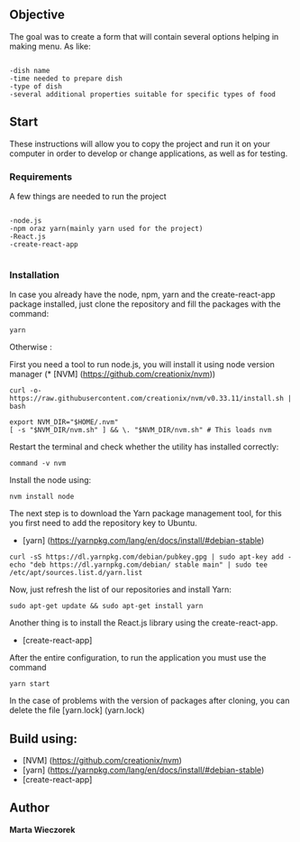 ## Objective
The goal was to create a form that will contain several options helping in making menu.
As like:

```

-dish name
-time needed to prepare dish
-type of dish
-several additional properties suitable for specific types of food
```

## Start

These instructions will allow you to copy the project and run it on your computer in order to develop or change applications, as well as for testing.

### Requirements


A few things are needed to run the project
```

-node.js
-npm oraz yarn(mainly yarn used for the project)
-React.js
-create-react-app


```

### Installation

In case you already have the node, npm, yarn and the create-react-app package installed, just clone the repository and fill the packages with the command:

```
yarn
```
Otherwise :

First you need a tool to run node.js, you will install it using node version manager (* [NVM] (https://github.com/creationix/nvm))

```
curl -o- https://raw.githubusercontent.com/creationix/nvm/v0.33.11/install.sh | bash

export NVM_DIR="$HOME/.nvm"
[ -s "$NVM_DIR/nvm.sh" ] && \. "$NVM_DIR/nvm.sh" # This loads nvm

```


Restart the terminal and check whether the utility has installed correctly:
```
command -v nvm

```
Install the node using:
```
nvm install node

```

The next step is to download the Yarn package management tool, for this you first need to add the repository key to Ubuntu.
* [yarn] (https://yarnpkg.com/lang/en/docs/install/#debian-stable)

```
curl -sS https://dl.yarnpkg.com/debian/pubkey.gpg | sudo apt-key add -
echo "deb https://dl.yarnpkg.com/debian/ stable main" | sudo tee /etc/apt/sources.list.d/yarn.list

```

Now, just refresh the list of our repositories and install Yarn:
```
sudo apt-get update && sudo apt-get install yarn
```

Another thing is to install the React.js library using the create-react-app.
* [create-react-app]



After the entire configuration, to run the application you must use the command

```
yarn start
```

In the case of problems with the version of packages after cloning, you can delete the file [yarn.lock] (yarn.lock)


## Build using:

* [NVM] (https://github.com/creationix/nvm)
* [yarn] (https://yarnpkg.com/lang/en/docs/install/#debian-stable)
* [create-react-app]



## Author
**Marta Wieczorek**


